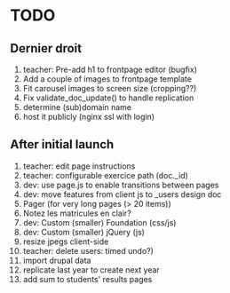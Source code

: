 # TODO

## Dernier droit
1. teacher: Pre-add h1 to frontpage editor (bugfix)
1. Add a couple of images to frontpage template
1. Fit carousel images to screen size (cropping??)
1. Fix validate_doc_update() to handle replication
1. determine (sub)domain name
1. host it publicly (nginx ssl with login)

## After initial launch
1. teacher: edit page instructions
1. teacher: configurable exercice path (doc._id)
1. dev: use page.js to enable transitions between pages
1. dev: move features from client js to _users design doc
1. Pager (for very long pages (> 20 items))
1. Notez les matricules en clair?
1. dev: Custom (smaller) Foundation (css/js)
1. dev: Custom (smaller) jQuery (js)
1. resize jpegs client-side
1. teacher: delete users: timed undo?)
1. import drupal data
1. replicate last year to create next year
1. add sum to students' results pages
